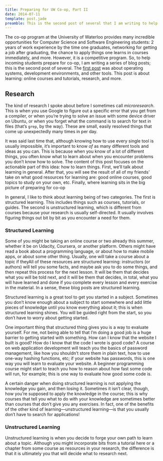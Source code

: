 ```yaml
---
title: Preparing for UW Co-op, Part II
date: 2014-07-11
template: post.jade
preamble: This is the second post of several that I am writing to help incoming University of Waterloo Computer Science of Software Engineering students prepare for the competitive co-op program at Waterloo. I am writing it with the help of many friends of mine; this is a group endeavour. You can read the first post <a href="/blog/posts/preparing-for-uw-coop-part-one/">here</a>.
---
```


[first post]: /blog/posts/preparing-for-uw-coop-part-one/

The co-op program at the University of Waterloo provides many incredible opportunities for Computer Science and Software Engineering students: 2 years of work experience by the time one graduates, networking for getting a job after graduating, the chance to apply things one learns in courses immediately, and more. However, it is a competitive program. So, to help incoming students prepare for co-op, I am writing a series of blog posts; this is the second post of several. The [first post] was about operating systems, development environments, and other tools. This post is about learning: online courses and tutorials, research, and more.

## Research

The kind of research I spoke about before I sometimes call *microresearch*. This is when you use Google to figure out a specific error that you get from a compiler, or when you&rsquo;re trying to solve an issue with some device driver on Ubuntu, or when you forget what the command is to search for text in files (that&rsquo;s `grep`, by the way). These are  small, easily resolved things that come up unexpectedly many times in per day.

It was said last time that, although knowing how to use every single tool is usually impossible, it&rsquo;s important to know *of* as many different tools and ideas as you can. This is because when you know of a lot of different things, you often know what to learn about when you encounter problems you don&rsquo;t know how to solve. The content of this post focuses on the actionable part of this idea: how to learn things.
First, we&rsquo;ll talk about learning in general. After that, you will see the result of all of my friends&rsquo; take on what good resources for learning are: good online courses, good topics to study on your own, etc. Finally, where learning sits in the big picture of preparing for co-op 

In general, I like to think about learning being of two categories. The first is structured learning. This includes things such as courses, tutorials, or guides. The second is unstructured learning, which is different from courses because your research is usually self-directed. It usually involves figuring things out bit by bit as you encounter a need for them.

### Structured Learning

Some of you might be taking an online course or two already this summer, whether it be on Udacity, Coursera, or another platform. Others might have read a book about a programming language, or about how to make mobile apps, or about some other thing. Usually, one will take a course about a topic if theyAll of these resources are structured learning: instructors (or authors) will tell you some facts, and maybe ask you to do some things, and then repeat this process for the next lesson. It will be them that decides what you will be told next, and it will be them that decides, in total, what you will have learned and done if you complete every lesson and every exercise in the material. In a sense, these blog posts are structured learning.

Structured learning is a great tool to get you started in a subject. Sometimes you don&rsquo;t know enough about a subject to start somewhere and add little pieces of knowledge until you know everything about it; this is when structured learning shines. You will be guided right from the start, so you don&rsquo;t have to worry about getting started.

One important thing that structured thing gives you is a way to evaluate yourself. For me, not being able to tell that I&rsquo;m doing a good job is a huge barrier to getting started with something. How can I know that the website I built is good? How do I know that the code I wrote is good code? A course on web application development will teach you the basics of password management, like how you shouldn&rsquo;t store them in plain text, how to use one-way hashing functions, etc; if your website has passwords, this is one way you will learn to evaluate your website. A beginner programming course might start to teach you how to reason about how fast some code will run, for example; this is one way to evaluate how good some code is. 

A certain danger when doing structured learning is not applying the knowledge you gain, and then losing it. Sometimes it isn&rsquo;t clear, though, how you&rsquo;re supposed to apply the knowledge in the course; this is why courses that tell you what to do with your knowledge are sometimes better than courses that don&rsquo;t give you any exercises. In fact, one of the benefits of the other kind of learning&mdash;unstructured learning&mdash;is that you usually don&rsquo;t have to search for applications!

### Unstructured Learning

Unstructured learning is when you decide to forge your own path to learn about a topic. Although you might incorporate bits from a tutorial here or a chapter from some course as resources in your research, the difference is that it is ultimately you that will decide what to research next. 

